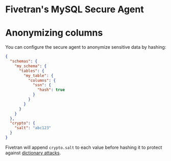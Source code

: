 # Fivetran's MySQL Secure Agent

# Anonymizing columns

You can configure the secure agent to anonymize sensitive data by hashing:

```json
{
  "schemas": {
    "my_schema": {
      "tables": {
        "my_table": {
          "columns": {
            "ssn": {
              "hash": true
            }
          }
        }
      }
    }
  },
  "crypto": {
    "salt": "abc123"
  }
}
```

Fivetran will append `crypto.salt` to each value before hashing it to protect against [dictionary attacks](https://en.wikipedia.org/wiki/Dictionary_attack).